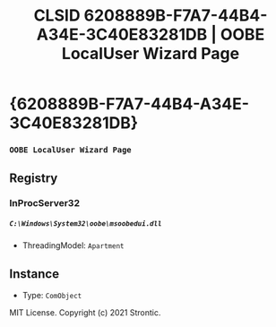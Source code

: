 ﻿---
title: "CLSID 6208889B-F7A7-44B4-A34E-3C40E83281DB | OOBE LocalUser Wizard Page"
excerpt: What is COM-Object CLSID 6208889B-F7A7-44B4-A34E-3C40E83281DB?
---

# {6208889B-F7A7-44B4-A34E-3C40E83281DB}

### `OOBE LocalUser Wizard Page`

## Registry


### InProcServer32

##### `C:\Windows\System32\oobe\msoobedui.dll`
* ThreadingModel: `Apartment`

## Instance

* Type: `ComObject`

MIT License. Copyright (c) 2021 Strontic.


